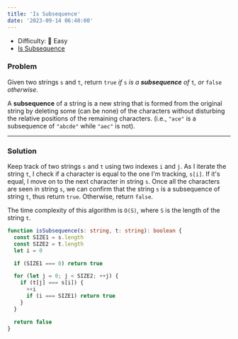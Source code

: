 ```yaml
---
title: 'Is Subsequence'
date: '2023-09-14 06:40:00'
---
```


- Difficulty: 🍰 Easy
- [Is Subsequence](https://leetcode.com/problems/is-subsequence/?envType=study-plan-v2&envId=leetcode-75)

### Problem

Given two strings `s` and `t`, return `true` _if_ `s` _is a **subsequence** of_ `t`_, or_ `false` _otherwise_.

A **subsequence** of a string is a new string that is formed from the original string by deleting some (can be none) of the characters without disturbing the relative positions of the remaining characters. (i.e., `"ace"` is a subsequence of `"abcde"` while `"aec"` is not).

---

### Solution

Keep track of two strings `s` and `t` using two indexes `i` and `j`. As I iterate the string `t`, I check if a character is equal to the one I'm tracking, `s[i]`. If it's equal, I move on to the next character in string `s`. Once all the characters are seen in string `s`, we can confirm that the string `s` is a subsequence of string `t`, thus return `true`. Otherwise, return `false`.

The time complexity of this algorithm is `O(S)`, where `S` is the length of the string `t`.

```ts
function isSubsequence(s: string, t: string): boolean {
  const SIZE1 = s.length
  const SIZE2 = t.length
  let i = 0

  if (SIZE1 === 0) return true

  for (let j = 0; j < SIZE2; ++j) {
    if (t[j] === s[i]) {
      ++i
      if (i === SIZE1) return true
    }
  }

  return false
}
```
